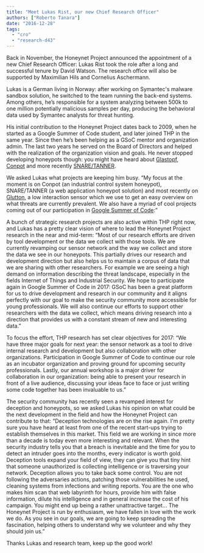 ```yaml
---
title: "Meet Lukas Rist, our new Chief Research Officer"
authors: ["Roberto Tanara"]
date: "2016-12-28"
tags: 
  - "cro"
  - "research-d43"
---
```


Back in November, the Honeynet Project announced the appointment of a new Chief Research Officer: Lukas Rist took the role after a long and successful tenure by David Watson. The research office will also be supported by Maximilian Hils and Cornelius Aschermann.

Lukas is a German living in Norway: after working on Symantec's malware sandbox solution, he switched to the team running the back-end systems. Among others, he’s responsible for a system analyzing between 500k to one million potentially malicious samples per day, producing the behavioral data used by Symantec analysts for threat hunting.

His initial contribution to the Honeynet Project dates back to 2009, when he started as a Google Summer of Code student, and later joined THP in the same year. Since then he’s been helping as a GSoC mentor and organization admin. The last two years he served on the Board of Directors and helped with the realization of the organization vision and goals. He never stopped developing honeypots though: you might have heard about [Glastopf](https://github.com/mushorg/glastopf), [Conpot](https://github.com/mushorg/conpot) and more recently [SNARE/TANNER](https://github.com/mushorg/snare).

We asked Lukas what projects are keeping him busy. “My focus at the moment is on Conpot (an industrial control system honeypot), SNARE/TANNER (a web application honeypot solution) and most recently on [Glutton](https://github.com/mushorg/glutton), a low interaction sensor which we use to get an easy overview on what threats are currently prevalent. We also have a myriad of cool projects coming out of our participation in [Google Summer of Code](https://honeynet.org/gsoc):”

A bunch of strategic research projects are also active within THP right now, and Lukas has a pretty clear vision of where to lead the Honeynet Project research in the near and mid-term: “Most of our research efforts are driven by tool development or the data we collect with those tools. We are currently revamping our sensor network and the way we collect and store the data we see in our honeypots. This partially drives our research and development direction but also helps us to maintain a corpus of data that we are sharing with other researchers. For example we are seeing a high demand on information describing the threat landscape, especially in the fields Internet of Things and Industrial Security. We hope to participate again in Google Summer of Code in 2017: GSoC has been a great platform for us to drive development and research in our community and it aligns perfectly with our goal to make the security community more accessible for young professionals. We will also continue our efforts to support other researchers with the data we collect, which means driving research into a direction that provides us with a constant stream of new and interesting data.”

To focus the effort, THP research has set clear objectives for 2017: “We have three major goals for next year: the sensor network as a tool to drive internal research and development but also collaboration with other organizations. Participation in Google Summer of Code to continue our role as an incubator organization and proving ground for upcoming security professionals. Lastly, our annual workshop is a major driver for collaboration in our organization: being able to present your research in front of a live audience, discussing your ideas face to face or just writing some code together has been invaluable to us.”

The security community has recently seen a revamped interest for deception and honeypots, so we asked Lukas his opinion on what could be the next development in the field and how the Honeynet Project can contribute to that: “Deception technologies are on the rise again. I'm pretty sure you have heard at least from one of the recent start-ups trying to establish themselves in this market. This field we are working in since more than a decade is today even more interesting and relevant. When the security industry tells you that a breach is inevitable and the time for you to detect an intruder goes into the months, every indicator is worth gold. Deception tools expand your field of view, they can give you that tiny hint that someone unauthorized is collecting intelligence or is traversing your network. Deception allows you to take back some control. You are not following the adversaries actions, patching those vulnerabilities he used, cleaning systems from infections and writing reports. You are the one who makes him scan that web labyrinth for hours, provide him with false information, dilute his intelligence and in general increase the cost of his campaign. You might end up being a rather unattractive target… The Honeynet Project is run by enthusiasm, we have fallen in love with the work we do. As you see in our goals, we are going to keep spreading the fascination, helping others to understand why we volunteer and why they should join us.”

Thanks Lukas and research team, keep up the good work!
